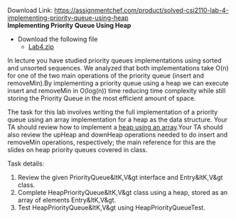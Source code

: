 Download Link: https://assignmentchef.com/product/solved-csi2110-lab-4-implementing-priority-queue-using-heap
<br>
<strong>Implementing Priority Queue Using Heap</strong>

<ul>

 <li>Download the following file

  <ul>

   <li><a href="Lab4.zip">Lab4.zip</a></li>

  </ul></li>

</ul>

In lecture you have studied priority queues implementations using sorted and unsorted sequences. We analyzed that both implementations take O(n) for one of the two main operations of the priority queue (insert and removeMin).By implementing a priority queue using a heap we can execute insert and removeMin in O(log(n)) time reducing time complexity while still storing the Priority Queue in the most efficient amount of space.

The task for this lab involves writing the full implementation of a priority queue using an array implementation for a heap as the data structure. Your TA should review how to implement a <a href="arrayHeap.pdf">heap using an array</a>.Your TA should also review the upHeap and downHeap operations needed to do insert and removeMin operations, respectively; the main reference for this are the slides on heap priority queues covered in class.

Task details:

<ol>

 <li>Review the given PriorityQueue&amp;ltK,V&amp;gt interface and Entry&amp;ltK,V&amp;gt class.</li>

 <li>Complete HeapPriorityQueue&amp;ltK,V&amp;gt class using a heap, stored as an array of elements Entry&amp;ltK,V&amp;gt.</li>

 <li>Test HeapPriorityQueue&amp;ltK,V&amp;gt using HeapPriorityQueueTest.</li>

</ol>


